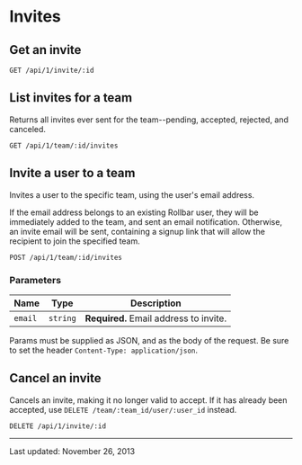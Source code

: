 # Invites

<!-- Sub:[TOC] -->

## Get an invite

    GET /api/1/invite/:id


## List invites for a team

Returns all invites ever sent for the team--pending, accepted, rejected, and canceled.

    GET /api/1/team/:id/invites


## Invite a user to a team

Invites a user to the specific team, using the user's email address.

If the email address belongs to an existing Rollbar user, they will be immediately added to the team, and sent an email notification. Otherwise, an invite email will be sent, containing a signup link that will allow the recipient to join the specified team.

    POST /api/1/team/:id/invites

### Parameters

Name | Type | Description
-----|------|-------------
`email`|`string`|**Required.** Email address to invite.

Params must be supplied as JSON, and as the body of the request. Be sure to set the header `Content-Type: application/json`.


## Cancel an invite

Cancels an invite, making it no longer valid to accept. If it has already been accepted, use `DELETE /team/:team_id/user/:user_id` instead.

    DELETE /api/1/invite/:id


-----

Last updated: November 26, 2013
